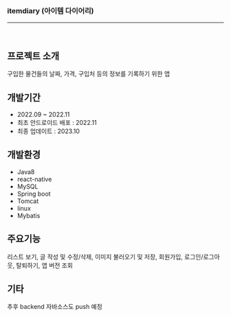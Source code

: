 ### itemdiary (아이템 다이어리)
--- -  
<br/>

## 프로젝트 소개
구입한 물건들의 날짜, 가격, 구입처 등의 정보를 기록하기 위한 앱

## 개발기간
* 2022.09 ~ 2022.11
* 최초 안드로이드 배포 : 2022.11
* 최종 업데이트 : 2023.10

## 개발환경
* Java8
* react-native
* MySQL
* Spring boot
* Tomcat
* linux
* Mybatis

## 주요기능
리스트 보기, 글 작성 및 수정/삭제, 이미지 불러오기 및 저장, 회원가입, 로그인/로그아웃, 탈퇴하기, 앱 버전 조회

## 기타
추후 backend 자바소스도 push 예정
